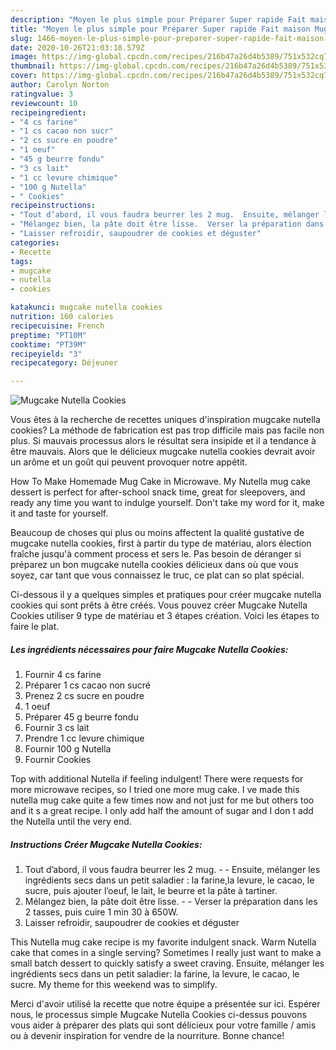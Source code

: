 ```yaml
---
description: "Moyen le plus simple pour Préparer Super rapide Fait maison Mugcake Nutella Cookies"
title: "Moyen le plus simple pour Préparer Super rapide Fait maison Mugcake Nutella Cookies"
slug: 1466-moyen-le-plus-simple-pour-preparer-super-rapide-fait-maison-mugcake-nutella-cookies
date: 2020-10-26T21:03:18.579Z
image: https://img-global.cpcdn.com/recipes/216b47a26d4b5389/751x532cq70/mugcake-nutella-cookies-photo-principale-de-la-recette.jpg
thumbnail: https://img-global.cpcdn.com/recipes/216b47a26d4b5389/751x532cq70/mugcake-nutella-cookies-photo-principale-de-la-recette.jpg
cover: https://img-global.cpcdn.com/recipes/216b47a26d4b5389/751x532cq70/mugcake-nutella-cookies-photo-principale-de-la-recette.jpg
author: Carolyn Norton
ratingvalue: 3
reviewcount: 10
recipeingredient:
- "4 cs farine"
- "1 cs cacao non sucr"
- "2 cs sucre en poudre"
- "1 oeuf"
- "45 g beurre fondu"
- "3 cs lait"
- "1 cc levure chimique"
- "100 g Nutella"
- " Cookies"
recipeinstructions:
- "Tout d’abord, il vous faudra beurrer les 2 mug.  Ensuite, mélanger les ingrédients secs dans un petit saladier : la farine,la levure, le cacao, le sucre, puis ajouter l’oeuf, le lait, le beurre et la pâte à tartiner."
- "Mélangez bien, la pâte doit être lisse.  Verser la préparation dans les 2 tasses, puis cuire 1 min 30 à 650W."
- "Laisser refroidir, saupoudrer de cookies et déguster"
categories:
- Recette
tags:
- mugcake
- nutella
- cookies

katakunci: mugcake nutella cookies 
nutrition: 160 calories
recipecuisine: French
preptime: "PT10M"
cooktime: "PT39M"
recipeyield: "3"
recipecategory: Déjeuner

---
```



![Mugcake Nutella Cookies](https://img-global.cpcdn.com/recipes/216b47a26d4b5389/751x532cq70/mugcake-nutella-cookies-photo-principale-de-la-recette.jpg)

Vous êtes à la recherche de recettes uniques d'inspiration mugcake nutella cookies? La méthode de fabrication est pas trop difficile mais pas facile non plus. Si mauvais processus alors le résultat sera insipide et il a tendance à être mauvais. Alors que le délicieux mugcake nutella cookies devrait avoir un arôme et un goût qui peuvent provoquer notre appétit.

How To Make Homemade Mug Cake in Microwave. My Nutella mug cake dessert is perfect for after-school snack time, great for sleepovers, and ready any time you want to indulge yourself. Don&#39;t take my word for it, make it and taste for yourself.

Beaucoup de choses qui plus ou moins affectent la qualité gustative de mugcake nutella cookies, first à partir du type de matériau, alors élection fraîche jusqu'à comment process et sers le. Pas besoin de déranger si préparez un bon mugcake nutella cookies délicieux dans où que vous soyez, car tant que vous connaissez le truc, ce plat can so plat spécial.


Ci-dessous il y a quelques simples et pratiques pour créer mugcake nutella cookies qui sont prêts à être créés. Vous pouvez créer Mugcake Nutella Cookies utiliser 9 type de matériau et 3 étapes création. Voici les étapes to faire le plat.

<!--inarticleads1-->

##### Les ingrédients nécessaires pour faire Mugcake Nutella Cookies:

1. Fournir 4 cs farine
1. Préparer 1 cs cacao non sucré
1. Prenez 2 cs sucre en poudre
1.  1 oeuf
1. Préparer 45 g beurre fondu
1. Fournir 3 cs lait
1. Prendre 1 cc levure chimique
1. Fournir 100 g Nutella
1. Fournir  Cookies


Top with additional Nutella if feeling indulgent! There were requests for more microwave recipes, so I tried one more mug cake. I ve made this nutella mug cake quite a few times now and not just for me but others too and it s a great recipe. I only add half the amount of sugar and I don t add the Nutella until the very end. 

<!--inarticleads2-->

##### Instructions Créer Mugcake Nutella Cookies:

1. Tout d’abord, il vous faudra beurrer les 2 mug. -  - Ensuite, mélanger les ingrédients secs dans un petit saladier : la farine,la levure, le cacao, le sucre, puis ajouter l’oeuf, le lait, le beurre et la pâte à tartiner.
1. Mélangez bien, la pâte doit être lisse. -  - Verser la préparation dans les 2 tasses, puis cuire 1 min 30 à 650W.
1. Laisser refroidir, saupoudrer de cookies et déguster


This Nutella mug cake recipe is my favorite indulgent snack. Warm Nutella cake that comes in a single serving? Sometimes I really just want to make a small batch dessert to quickly satisfy a sweet craving. Ensuite, mélanger les ingrédients secs dans un petit saladier: la farine, la levure, le cacao, le sucre. My theme for this weekend was to simplify. 


Merci d'avoir utilisé la recette que notre équipe a présentée sur ici. Espérer nous, le processus simple Mugcake Nutella Cookies ci-dessus pouvons vous aider à préparer des plats qui sont délicieux pour votre famille / amis ou à devenir inspiration for vendre de la nourriture. Bonne chance!
